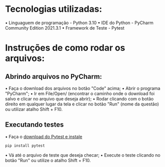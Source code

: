 # Tecnologias utilizadas:

• Linguaguem de programação - Python 3.10
• IDE do Python - PyCharm Community Edition 2021.3.1
• Framework de Teste - Pytest

# Instruções de como rodar os arquivos:

## Abrindo arquivos no PyCharm:

• Faça o download dos arquivos no botão "Code" acima;
• Abrir o programa "PyCharm";
• Ir em File/Open/ (encontrar o caminho onde o download foi salvo e clicar no arquivo que deseja abrir);
• Rodar clicando com o botão direito em qualquer lugar da tela e clicar no botão "Run" (nome da questão) ou utilizar atalho Shift + F10.

## Executando testes

• Faça o [download do Pytest e instale](https://pypi.org/project/pytest/)
```bash
pip install pytest
```
• Vá até o arquivo de teste que deseja checar;
• Execute o teste clicando no botão "Run" ou utilize o atalho Shift + F10. 